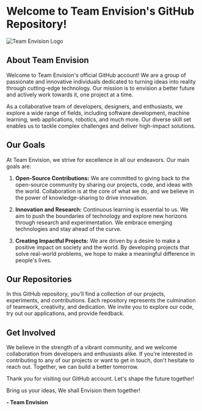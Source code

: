 # Welcome to Team Envision's GitHub Repository!

![Team Envision Logo]([https://aaruush22-bucket.s3.ap-south-1.amazonaws.com/a/a2422-27e4cc56.webp])

## About Team Envision

Welcome to Team Envision's official GitHub account! We are a group of passionate and innovative individuals dedicated to turning ideas into reality through cutting-edge technology. Our mission is to envision a better future and actively work towards it, one project at a time.

As a collaborative team of developers, designers, and enthusiasts, we explore a wide range of fields, including software development, machine learning, web applications, robotics, and much more. Our diverse skill set enables us to tackle complex challenges and deliver high-impact solutions.

## Our Goals

At Team Envision, we strive for excellence in all our endeavors. Our main goals are:

1. **Open-Source Contributions:** We are committed to giving back to the open-source community by sharing our projects, code, and ideas with the world. Collaboration is at the core of what we do, and we believe in the power of knowledge-sharing to drive innovation.

2. **Innovation and Research:** Continuous learning is essential to us. We aim to push the boundaries of technology and explore new horizons through research and experimentation. We embrace emerging technologies and stay ahead of the curve.

3. **Creating Impactful Projects:** We are driven by a desire to make a positive impact on society and the world. By developing projects that solve real-world problems, we hope to make a meaningful difference in people's lives.

## Our Repositories

In this GitHub repository, you'll find a collection of our projects, experiments, and contributions. Each repository represents the culmination of teamwork, creativity, and dedication. We invite you to explore our code, try out our applications, and provide feedback.

## Get Involved

We believe in the strength of a vibrant community, and we welcome collaboration from developers and enthusiasts alike. If you're interested in contributing to any of our projects or want to get in touch, don't hesitate to reach out. Together, we can build a better tomorrow.

Thank you for visiting our GitHub account. Let's shape the future together!

Bring us your ideas, We shall Envision them together!

**- Team Envision**

